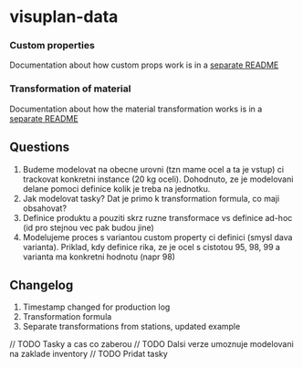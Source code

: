 # visuplan-data

### Custom properties

Documentation about how custom props work is in a
[separate README](./CUSTOM_PROPS.md)

### Transformation of material

Documentation about how the material transformation works is in a
[separate README](./TRANSFORMATION.md)

## Questions

1. Budeme modelovat na obecne urovni (tzn mame ocel a ta je vstup) ci trackovat konkretni instance (20 kg oceli). Dohodnuto, ze je modelovani delane pomoci definice kolik je treba na jednotku.
2. Jak modelovat tasky? Dat je primo k transformation formula, co maji obsahovat?
3. Definice produktu a pouziti skrz ruzne transformace vs definice ad-hoc (id pro stejnou vec pak budou jine)
4. Modelujeme proces s variantou custom property ci definici (smysl dava varianta). Priklad, kdy definice rika, ze je ocel s cistotou 95, 98, 99 a varianta ma konkretni hodnotu (napr 98)

## Changelog

1. Timestamp changed for production log
2. Transformation formula
3. Separate transformations from stations, updated example

// TODO Tasky a cas co zaberou
// TODO Dalsi verze umoznuje modelovani na zaklade inventory
// TODO Pridat tasky
